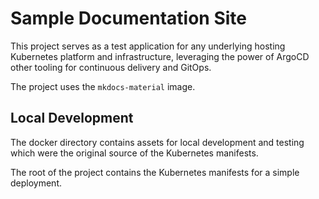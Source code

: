 # Sample Documentation Site

This project serves as a test application for any underlying hosting Kubernetes platform and infrastructure, leveraging the power of ArgoCD other tooling for continuous delivery and GitOps.

The project uses the `mkdocs-material` image.

## Local Development

The docker directory contains assets for local development and testing which were the original source of the Kubernetes manifests.

The root of the project contains the Kubernetes manifests for a simple deployment.
